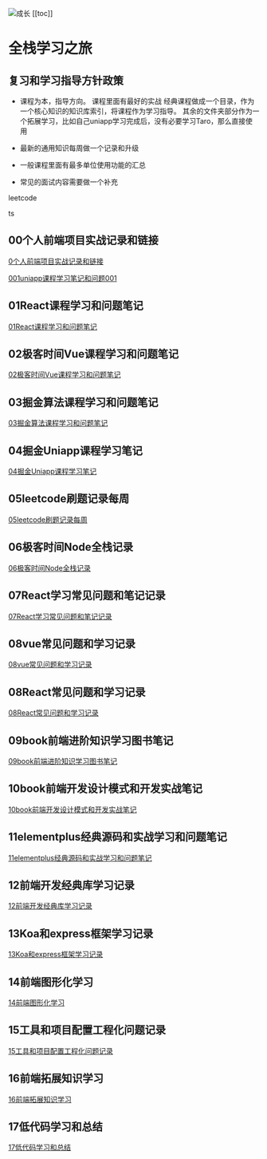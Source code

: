 
![成长](/images/home.png)
[[toc]]
# 全栈学习之旅

## 复习和学习指导方针政策
- 课程为本，指导方向。
课程里面有最好的实战
经典课程做成一个目录，作为一个核心知识的知识库索引，将课程作为学习指导。
其余的文件夹部分作为一个拓展学习，比如自己uniapp学习完成后，没有必要学习Taro，那么直接使用

- 最新的通用知识每周做一个记录和升级

- 一般课程里面有最多单位使用功能的汇总

- 常见的面试内容需要做一个补充

leetcode

ts


## 00个人前端项目实战记录和链接
[0个人前端项目实战记录和链接](./00个人前端项目实战记录和链接/000README.md)


[001uniapp课程学习笔记和问题001](./001掘金课程记录和问题.md)

## 01React课程学习和问题笔记
[01React课程学习和问题笔记](./01React课程学习和问题笔记/000README.md)



## 02极客时间Vue课程学习和问题笔记
[02极客时间Vue课程学习和问题笔记](./02极客时间Vue课程学习和问题笔记/000README.md)



## 03掘金算法课程学习和问题笔记
[03掘金算法课程学习和问题笔记](./03掘金算法课程学习和问题笔记/000README.md)



## 04掘金Uniapp课程学习笔记
[04掘金Uniapp课程学习笔记](./04掘金Uniapp课程学习笔记/000README.md)

## 05leetcode刷题记录每周
[05leetcode刷题记录每周](./05leetcode%E5%88%B7%E9%A2%98%E8%AE%B0%E5%BD%95%E6%AF%8F%E5%91%A8/000README.md)



## 06极客时间Node全栈记录

[06极客时间Node全栈记录](./06极客时间Node全栈记录/000README.md)



## 07React学习常见问题和笔记记录

[07React学习常见问题和笔记记录](./07React学习常见问题和笔记记录/000README.md)


## 08vue常见问题和学习记录
[08vue常见问题和学习记录](./08vue常见问题和学习记录/000README.md)


## 08React常见问题和学习记录
[08React常见问题和学习记录](./08React常见问题和学习记录/000README.md)




## 09book前端进阶知识学习图书笔记
[09book前端进阶知识学习图书笔记](./09book前端进阶知识学习图书笔记/000README.md)


## 10book前端开发设计模式和开发实战笔记
[10book前端开发设计模式和开发实战笔记](./10book前端开发设计模式和开发实战笔记/000README.md)


## 11elementplus经典源码和实战学习和问题笔记
[11elementplus经典源码和实战学习和问题笔记](./11elementplus经典源码和实战学习和问题笔记/000README.md)



## 12前端开发经典库学习记录
[12前端开发经典库学习记录](./12前端开发经典库学习记录/000README.md)



## 13Koa和express框架学习记录

[13Koa和express框架学习记录](./13Koa和express框架学习记录/000README.md)

## 14前端图形化学习
[14前端图形化学习](./14前端图形化学习/000README.md)




## 15工具和项目配置工程化问题记录
[15工具和项目配置工程化问题记录](./15工具和项目配置工程化问题记录/000README.md)

## 16前端拓展知识学习
[16前端拓展知识学习](./16前端拓展知识学习/000README.md)



## 17低代码学习和总结
[17低代码学习和总结](./17低代码学习和总结/000README.md)





